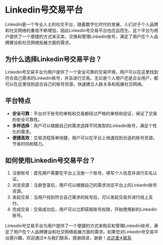 # Linkedin号交易平台

Linkedin是一个专业人士的社交平台，随着数字化时代的发展，人们对于个人品牌和社交网络的重视不断增加，因此Linkedin号交易平台也应运而生。这个平台为用户提供了一个便捷的方式来买卖、交换和管理Linkedin账号，满足了用户在个人品牌建设和社交网络拓展方面的需求。

## 为什么选择Linkedin号交易平台？

Linkedin号交易平台为用户提供了一个安全可靠的交易环境，用户可以在这里找到符合自己需求的Linkedin账号，并且进行交易。无论是个人用户还是企业用户，都可以在这里找到适合自己的账号资源，快速建立人脉关系和拓展社交网络。

## 平台特点

- **安全可靠**：平台对于账号的审核和交易都经过严格的审核和验证，保证了交易的安全可靠性。
- **多样选择**：用户可以根据自己的需求选择不同类型的Linkedin账号，满足个性化的需求。
- **便捷高效**：交易流程简单快捷，用户可以在平台上快速找到合适的账号资源，节省时间和精力。

## 如何使用Linkedin号交易平台？

1. 注册账号：首先用户需要在平台上注册一个账号，填写个人信息并进行实名认证。
2. 浏览资源：注册登录后，用户可以根据自己的需求浏览平台上的Linkedin账号资源。
3. 发起交易：当用户找到符合自己需求的账号后，可以发起交易并进行线上支付。
4. 完成交易：交易成功后，用户可以立即获取账号权限，开始使用新的Linkedin账号。

Linkedin号交易平台为用户提供了一个便捷的方式来购买和管理Linkedin账号，满足了用户在个人品牌建设和社交网络拓展方面的需求。如果您对Linkedin号交易平台感兴趣，欢迎通过✈与我们联系，感谢阅读，谢谢！[点这里✈联系](https://acc.k02.cc)